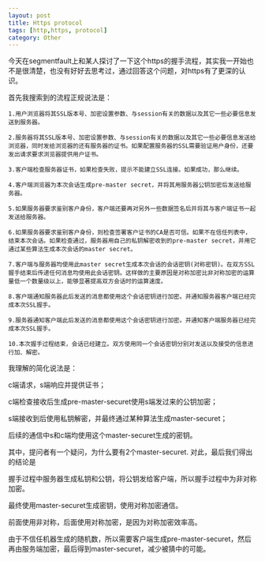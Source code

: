 ```yaml
---
layout: post
title: Https protocol
tags: [http,https, protocol]
category: Other
---
```


今天在segmentfault上和某人探讨了一下这个https的握手流程，其实我一开始也不是很清楚，也没有好好去思考过，通过回答这个问题，对https有了更深的认识。

首先我搜索到的流程正规说法是：

    1.用户浏览器将其SSL版本号、加密设置参数、与session有关的数据以及其它一些必要信息发送到服务器。 
    
    2.服务器将其SSL版本号、加密设置参数、与session有关的数据以及其它一些必要信息发送给浏览器，同时发给浏览器的还有服务器的证书。如果配置服务器的SSL需要验证用户身份，还要发出请求要求浏览器提供用户证书。 

    3.客户端检查服务器证书，如果检查失败，提示不能建立SSL连接。如果成功，那么继续。 

    4.客户端浏览器为本次会话生成pre-master secret，并将其用服务器公钥加密后发送给服务器。 

    5.如果服务器要求鉴别客户身份，客户端还要再对另外一些数据签名后并将其与客户端证书一起发送给服务器。 

    6.如果服务器要求鉴别客户身份，则检查签署客户证书的CA是否可信。如果不在信任列表中，结束本次会话。如果检查通过，服务器用自己的私钥解密收到的pre-master secret，并用它通过某些算法生成本次会话的master secret。 

    7.客户端与服务器均使用此master secret生成本次会话的会话密钥(对称密钥)。在双方SSL握手结束后传递任何消息均使用此会话密钥。这样做的主要原因是对称加密比非对称加密的运算量低一个数量级以上，能够显著提高双方会话时的运算速度。 

    8.客户端通知服务器此后发送的消息都使用这个会话密钥进行加密。并通知服务器客户端已经完成本次SSL握手。 

    9.服务器通知客户端此后发送的消息都使用这个会话密钥进行加密。并通知客户端服务器已经完成本次SSL握手。 

    10.本次握手过程结束，会话已经建立。双方使用同一个会话密钥分别对发送以及接受的信息进行加、解密。

我理解的简化说法是：

c端请求，s端响应并提供证书；

c端检查接收后生成pre-master-securet使用s端发过来的公钥加密；

s端接收到后使用私钥解密，并最终通过某种算法生成master-securet；

后续的通信中s和c端均使用这个master-securet生成的密钥。

其中，提问者有一个疑问，为什么要有2个master-securet. 对此，最后我们得出的结论是

握手过程中服务器生成私钥和公钥，将公钥发给客户端，所以握手过程中为非对称加密。

最终使用master-securet生成密钥，使用对称加密通信。

前面使用非对称，后面使用对称加密，是因为对称加密效率高。

由于不信任机器生成的随机数，所以需要客户端生成pre-master-securet，然后再由服务端加密，最后得到master-securet，减少被猜中的可能。